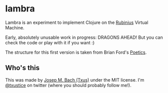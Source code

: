 # lambra

Lambra is an experiment to implement Clojure on the
[Rubinius](http://rubini.us) Virtual Machine.

Early, absolutely unusable work in progress: DRAGONS AHEAD! But you can check
the code or play with it if you want :)

The structure for this first version is taken from Brian Ford's
[Poetics](http://github.com/brixen/poetics).

## Who's this

This was made by [Josep M. Bach (Txus)](http://txustice.me) under the MIT
license. I'm [@txustice](http://twitter.com/txustice) on twitter (where you
should probably follow me!).
